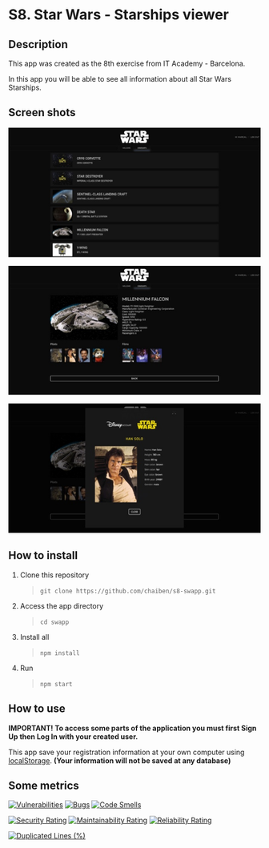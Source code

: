 # S8. Star Wars - Starships viewer


## Description

This app was created as the 8th exercise from IT Academy - Barcelona.

In this app you will be able to see all information about all Star Wars Starships.

## Screen shots
![starships](./src/assets/screenshots/starships.jpg)

![starship](./src/assets/screenshots/starship.jpg)

![pilot](./src/assets/screenshots/pilot.jpg)

## How to install

1. Clone this repository 
    > `git clone https://github.com/chaiben/s8-swapp.git`
2. Access the app directory
    > `cd swapp`
4. Install all 
    >`npm install`
5. Run
    >`npm start`

## How to use

**IMPORTANT! To access some parts of the application you must first Sign Up then Log In with your created user.**

This app save your registration information at your own computer using [localStorage](https://developer.mozilla.org/es/docs/Web/API/Window/localStorage). **(Your information will not be saved at any database)**

## Some metrics

[![Vulnerabilities](https://sonarcloud.io/api/project_badges/measure?project=chaiben_s8-swapp&metric=vulnerabilities)](https://sonarcloud.io/summary/new_code?id=chaiben_s8-swapp)
[![Bugs](https://sonarcloud.io/api/project_badges/measure?project=chaiben_s8-swapp&metric=bugs)](https://sonarcloud.io/summary/new_code?id=chaiben_s8-swapp)
[![Code Smells](https://sonarcloud.io/api/project_badges/measure?project=chaiben_s8-swapp&metric=code_smells)](https://sonarcloud.io/summary/new_code?id=chaiben_s8-swapp)

[![Security Rating](https://sonarcloud.io/api/project_badges/measure?project=chaiben_s8-swapp&metric=security_rating)](https://sonarcloud.io/summary/new_code?id=chaiben_s8-swapp)
[![Maintainability Rating](https://sonarcloud.io/api/project_badges/measure?project=chaiben_s8-swapp&metric=sqale_rating)](https://sonarcloud.io/summary/new_code?id=chaiben_s8-swapp)
[![Reliability Rating](https://sonarcloud.io/api/project_badges/measure?project=chaiben_s8-swapp&metric=reliability_rating)](https://sonarcloud.io/summary/new_code?id=chaiben_s8-swapp)

[![Duplicated Lines (%)](https://sonarcloud.io/api/project_badges/measure?project=chaiben_s8-swapp&metric=duplicated_lines_density)](https://sonarcloud.io/summary/new_code?id=chaiben_s8-swapp)
